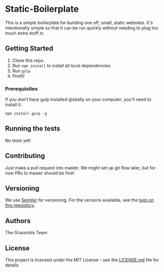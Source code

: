 # Static-Boilerplate

This is a simple boilerplate for building one off, small, static websites. It's intentionally simple so that it can be run quickly without needing to plug too much extra stuff in.

## Getting Started

1. Clone this repo.
2. Run `npm install` to install all local dependencies.
3. Run `gulp` 
4. Profit!

### Prerequisites

If you don't have gulp installed globally on your computer, you'll need to install it.

```
npm install gulp -g
```

## Running the tests

No tests yet!

## Contributing

Just make a pull request into master. We might set up git flow later, but for now PRs to master should be fine!

## Versioning

We use [SemVer](http://semver.org/) for versioning. For the versions available, see the [tags on this repository](https://github.com/your/project/tags). 

## Authors

The Grassriots Team

## License

This project is licensed under the MIT License - see the [LICENSE.md](LICENSE.md) file for details

